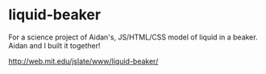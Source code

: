 liquid-beaker
=============

For a science project of Aidan's, JS/HTML/CSS model of liquid in a beaker. Aidan and I built it together!

http://web.mit.edu/jslate/www/liquid-beaker/
